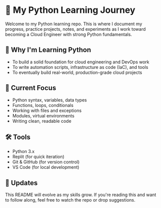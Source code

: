 # 🐍 My Python Learning Journey

Welcome to my Python learning repo. This is where I document my progress, practice projects, notes, and experiments as I work toward becoming a Cloud Engineer with strong Python fundamentals.

## 🚀 Why I'm Learning Python

- To build a solid foundation for cloud engineering and DevOps work
- To write automation scripts, infrastructure as code (IaC), and tools
- To eventually build real-world, production-grade cloud projects

## 🧠 Current Focus

- Python syntax, variables, data types
- Functions, loops, conditionals
- Working with files and exceptions
- Modules, virtual environments
- Writing clean, readable code

## 🛠️ Tools

- Python 3.x
- Replit (for quick iteration)
- Git & GitHub (for version control)
- VS Code (for local development)

## 🔁 Updates

This README will evolve as my skills grow. If you're reading this and want to follow along, feel free to watch the repo or drop suggestions.